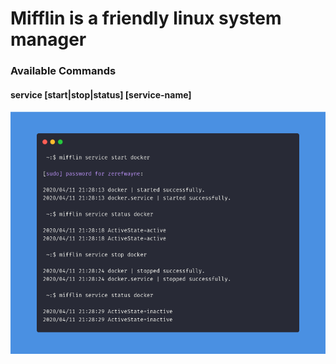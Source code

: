 # Mifflin is a friendly linux system manager

### Available Commands

#### service [start|stop|status] [service-name]

![Service Command Example](.github/screenshots/service_v1.png)

